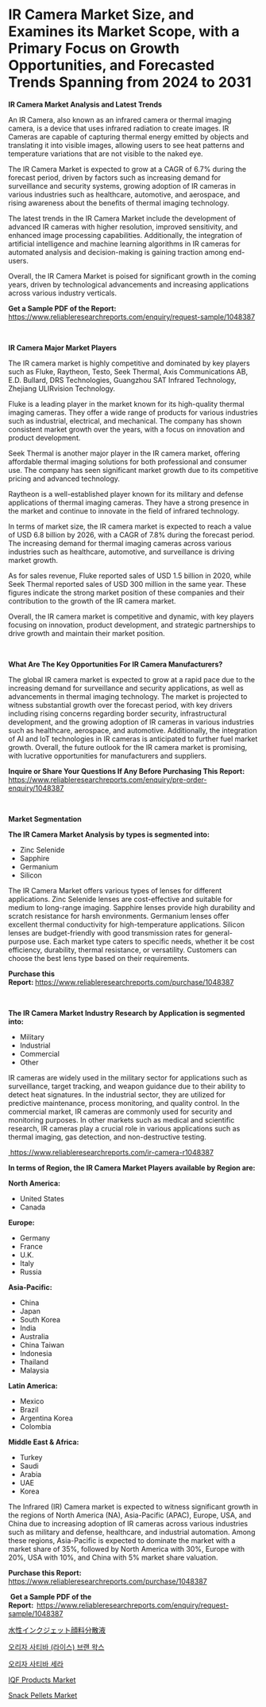 <p><h1>IR Camera Market Size, and Examines its Market Scope, with a Primary Focus on Growth Opportunities, and Forecasted Trends Spanning from 2024 to 2031</h1></p><p><strong>IR Camera Market Analysis and Latest Trends</strong></p>
<p><p>An IR Camera, also known as an infrared camera or thermal imaging camera, is a device that uses infrared radiation to create images. IR Cameras are capable of capturing thermal energy emitted by objects and translating it into visible images, allowing users to see heat patterns and temperature variations that are not visible to the naked eye.</p><p>The IR Camera Market is expected to grow at a CAGR of 6.7% during the forecast period, driven by factors such as increasing demand for surveillance and security systems, growing adoption of IR cameras in various industries such as healthcare, automotive, and aerospace, and rising awareness about the benefits of thermal imaging technology.</p><p>The latest trends in the IR Camera Market include the development of advanced IR cameras with higher resolution, improved sensitivity, and enhanced image processing capabilities. Additionally, the integration of artificial intelligence and machine learning algorithms in IR cameras for automated analysis and decision-making is gaining traction among end-users.</p><p>Overall, the IR Camera Market is poised for significant growth in the coming years, driven by technological advancements and increasing applications across various industry verticals.</p></p>
<p><strong>Get a Sample PDF of the Report:&nbsp;</strong> <a href="https://www.reliableresearchreports.com/enquiry/request-sample/1048387">https://www.reliableresearchreports.com/enquiry/request-sample/1048387</a></p>
<p>&nbsp;</p>
<p><strong>IR Camera Major Market Players</strong></p>
<p><p>The IR camera market is highly competitive and dominated by key players such as Fluke, Raytheon, Testo, Seek Thermal, Axis Communications AB, E.D. Bullard, DRS Technologies, Guangzhou SAT Infrared Technology, Zhejiang ULIRvision Technology. </p><p>Fluke is a leading player in the market known for its high-quality thermal imaging cameras. They offer a wide range of products for various industries such as industrial, electrical, and mechanical. The company has shown consistent market growth over the years, with a focus on innovation and product development.</p><p>Seek Thermal is another major player in the IR camera market, offering affordable thermal imaging solutions for both professional and consumer use. The company has seen significant market growth due to its competitive pricing and advanced technology.</p><p>Raytheon is a well-established player known for its military and defense applications of thermal imaging cameras. They have a strong presence in the market and continue to innovate in the field of infrared technology.</p><p>In terms of market size, the IR camera market is expected to reach a value of USD 6.8 billion by 2026, with a CAGR of 7.8% during the forecast period. The increasing demand for thermal imaging cameras across various industries such as healthcare, automotive, and surveillance is driving market growth.</p><p>As for sales revenue, Fluke reported sales of USD 1.5 billion in 2020, while Seek Thermal reported sales of USD 300 million in the same year. These figures indicate the strong market position of these companies and their contribution to the growth of the IR camera market. </p><p>Overall, the IR camera market is competitive and dynamic, with key players focusing on innovation, product development, and strategic partnerships to drive growth and maintain their market position.</p></p>
<p>&nbsp;</p>
<p><strong>What Are The Key Opportunities For IR Camera Manufacturers?</strong></p>
<p><p>The global IR camera market is expected to grow at a rapid pace due to the increasing demand for surveillance and security applications, as well as advancements in thermal imaging technology. The market is projected to witness substantial growth over the forecast period, with key drivers including rising concerns regarding border security, infrastructural development, and the growing adoption of IR cameras in various industries such as healthcare, aerospace, and automotive. Additionally, the integration of AI and IoT technologies in IR cameras is anticipated to further fuel market growth. Overall, the future outlook for the IR camera market is promising, with lucrative opportunities for manufacturers and suppliers.</p></p>
<p><strong>Inquire or Share Your Questions If Any Before Purchasing This Report:</strong> <a href="https://www.reliableresearchreports.com/enquiry/pre-order-enquiry/1048387">https://www.reliableresearchreports.com/enquiry/pre-order-enquiry/1048387</a></p>
<p>&nbsp;</p>
<p><strong>Market Segmentation</strong></p>
<p><strong>The IR Camera Market Analysis by types is segmented into:</strong></p>
<p><ul><li>Zinc Selenide</li><li>Sapphire</li><li>Germanium</li><li>Silicon</li></ul></p>
<p><p>The IR Camera Market offers various types of lenses for different applications. Zinc Selenide lenses are cost-effective and suitable for medium to long-range imaging. Sapphire lenses provide high durability and scratch resistance for harsh environments. Germanium lenses offer excellent thermal conductivity for high-temperature applications. Silicon lenses are budget-friendly with good transmission rates for general-purpose use. Each market type caters to specific needs, whether it be cost efficiency, durability, thermal resistance, or versatility. Customers can choose the best lens type based on their requirements.</p></p>
<p><strong>Purchase this Report:&nbsp;</strong><a href="https://www.reliableresearchreports.com/purchase/1048387">https://www.reliableresearchreports.com/purchase/1048387</a></p>
<p>&nbsp;</p>
<p><strong>The IR Camera Market Industry Research by Application is segmented into:</strong></p>
<p><ul><li>Military</li><li>Industrial</li><li>Commercial</li><li>Other</li></ul></p>
<p><p>IR cameras are widely used in the military sector for applications such as surveillance, target tracking, and weapon guidance due to their ability to detect heat signatures. In the industrial sector, they are utilized for predictive maintenance, process monitoring, and quality control. In the commercial market, IR cameras are commonly used for security and monitoring purposes. In other markets such as medical and scientific research, IR cameras play a crucial role in various applications such as thermal imaging, gas detection, and non-destructive testing.</p></p>
<p><a href="https://www.reliableresearchreports.com/ir-camera-r1048387">&nbsp;https://www.reliableresearchreports.com/ir-camera-r1048387</a></p>
<p><strong>In terms of Region, the IR Camera Market Players available by Region are:</strong></p>
<p>
    <p> <strong> North America: </strong>
        <ul>
            <li>United States</li>
            <li>Canada</li>
        </ul>
        </p> 
    <p> <strong> Europe: </strong>
        <ul>
            <li>Germany</li>
            <li>France</li>
            <li>U.K.</li>
            <li>Italy</li>
            <li>Russia</li>
        </ul>
        </p> 
    <p> <strong> Asia-Pacific: </strong>
        <ul>
            <li>China</li>
            <li>Japan</li>
            <li>South Korea</li>
            <li>India</li>
            <li>Australia</li>
            <li>China Taiwan</li>
            <li>Indonesia</li>
            <li>Thailand</li>
            <li>Malaysia</li>
        </ul>
        </p> 
    <p> <strong> Latin America: </strong>
        <ul>
            <li>Mexico</li>
            <li>Brazil</li>
            <li>Argentina Korea</li>
            <li>Colombia</li>
        </ul>
        </p> 
    <p> <strong> Middle East & Africa: </strong>
        <ul>
            <li>Turkey</li>
            <li>Saudi</li>
            <li>Arabia</li>
            <li>UAE</li>
            <li>Korea</li>
        </ul>
    </p>
    </p>
<p><p>The Infrared (IR) Camera market is expected to witness significant growth in the regions of North America (NA), Asia-Pacific (APAC), Europe, USA, and China due to increasing adoption of IR cameras across various industries such as military and defense, healthcare, and industrial automation. Among these regions, Asia-Pacific is expected to dominate the market with a market share of 35%, followed by North America with 30%, Europe with 20%, USA with 10%, and China with 5% market share valuation.</p></p>
<p><strong>Purchase this Report: </strong><a href="https://www.reliableresearchreports.com/purchase/1048387">https://www.reliableresearchreports.com/purchase/1048387</a></p>
<p>&nbsp;<strong>Get a Sample PDF of the Report:&nbsp;&nbsp;</strong><a href="https://www.reliableresearchreports.com/enquiry/request-sample/1048387">https://www.reliableresearchreports.com/enquiry/request-sample/1048387</a></p>
<p><strong></strong></p>
<p><p><a href="https://github.com/CloydAbbott2023/Market-Research-Report-List-2/blob/main/4392959153336.md">水性インクジェット顔料分散液</a></p><p><a href="https://github.com/FelipeGrrady654556/Market-Research-Report-List-2/blob/main/6223884163774.md">오리자 사티바 (라이스) 브랜 왁스</a></p><p><a href="https://github.com/vss5505pa7z1p/Market-Research-Report-List-2/blob/main/7515249163773.md">오리자 사티바 세라</a></p><p><a href="https://github.com/JeanneSawayn2023/Market-Research-Report-List-1/blob/main/iqf-products-market.md">IQF Products Market</a></p><p><a href="https://github.com/mdmisese/Market-Research-Report-List-1/blob/main/snack-pellets-market.md">Snack Pellets Market</a></p></p>